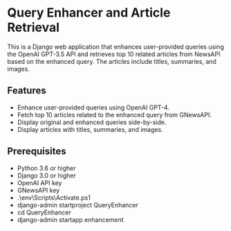 # Query Enhancer and Article Retrieval

This is a Django web application that enhances user-provided queries using the OpenAI GPT-3.5 API and retrieves top 10 related articles from NewsAPI based on the enhanced query. The articles include titles, summaries, and images.

## Features

- Enhance user-provided queries using OpenAI GPT-4.
- Fetch top 10 articles related to the enhanced query from GNewsAPI.
- Display original and enhanced queries side-by-side.
- Display articles with titles, summaries, and images.

## Prerequisites

- Python 3.6 or higher
- Django 3.0 or higher
- OpenAI API key
- GNewsAPI key
- .\env\Scripts\Activate.ps1
- django-admin startproject QueryEnhancer
- cd QueryEnhancer
- django-admin startapp enhancement
